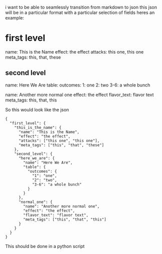 i want to be able to seamlessly transition from markdown to json
this json will be in a particular format with a particular selection of fields
heres an example:

# first level

name: This is the Name
effect: the effect
attacks: this one, this one
meta_tags: this, that, these

## second level

name: Here We Are
table: 
outcomes: 
1: one
2: two
3-6: a whole bunch

name: Another more normal one
effect: the effect
flavor_text: flavor text
meta_tags: this, that, this

So this would look like the json
```{json}
{
  "first_level": {
    "this_is_the_name": {
      "name": "This is the Name",
      "effect": "the effect",
      "attacks": ["this one", "this one"],
      "meta_tags": ["this", "that", "these"]
    },
    "second_level": {
      "here_we_are": {
        "name": "Here We Are",
        "table": {
          "outcomes": {
            "1": "one",
            "2": "two",
            "3-6": "a whole bunch"
          }
        }
      },
      "normal_one": {
        "name": "Another more normal one",
        "effect": "the effect",
        "flavor_text": "flavor text",
        "meta_tags": ["this", "that", "this"]
      }
    }
  }
}
```

This should be done in a python script